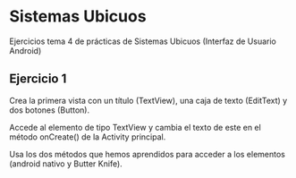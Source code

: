 # Sistemas Ubicuos
Ejercicios tema 4 de prácticas de Sistemas Ubicuos (Interfaz de Usuario Android)
## Ejercicio 1
Crea la primera vista con un título (TextView), una caja de texto (EditText) y dos botones (Button).

Accede al elemento de tipo TextView y cambia el texto de este en el método onCreate() de la Activity principal.

Usa los dos métodos que hemos aprendidos para acceder a los elementos (android nativo y Butter Knife).
